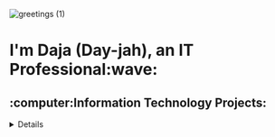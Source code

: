 ![greetings (1)](https://user-images.githubusercontent.com/109401839/212478916-224c7588-ae9d-41bf-ad0f-228ab2e0d110.gif)

<h1>I'm Daja (Day-jah), an IT Professional:wave:</h1>

<h2>:computer:Information Technology Projects:</h2>
<details close>
<div>
</summary>
  
<h3>:pushpin:osTicket (Help Desk Ticketing System)</h3>
  
- [osTicket: Prerequisites and Installation](https://github.com/dajat/osticket-prereqs)
- [osTicket: Post-Installation Configuration](https://github.com/dajat/post-install-config)
- [osTicket: Ticket Lifecycle Examples](https://github.com/dajat/ticket-lifecycle)

<h3>:cloud:Microsoft Azure</h3>
  <details close>
<div>
</summary>
  
- [Configuring Active Directory within Azure Virtual Machines](https://github.com/dajat/configure-ad)
- [Understanding DNS in Domain Controller](https://github.com/dajat/DNS-Azure)
- [Network File Shares and Permissions](https://github.com/dajat/network-file-share)
- [Windows Server Updates](https://github.com/dajat/ws-updates)
- [Group Policy Management](https://github.com/dajat/gp-policy)
- [Network Security Groups (NSGs) and Inspecting Network Protocols](https://github.com/dajat/nsg-protocols)
- [Virtual Private Networks](https://github.com/dajat/vpn-discover)

<h3>:pushpin:Virtualization</h3>
<details close>
<div>
</summary>
  
- [Installing Hyper-V](https://github.com/dajat/hyper-v-demo)

<h3>:mag_right:Cybersecurity</h3>
<details close>
<div>
</summary>

- [Conducting a Security Audit](https://github.com/dajat/audit)
- [Using Linux Commands for File Permissions](https://github.com/dajat/linux)
- [Vulnerability Assessment](https://github.com/dajat/vulnerability-assessment)
- [SIEM Tutorial](https://github.com/dajat/SIEM_tutorial)
